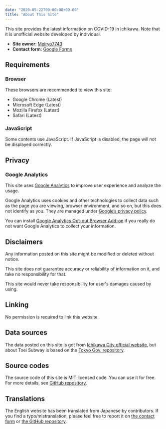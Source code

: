 ```yaml
---
date: "2020-05-22T00:00:00+09:00"
title: "About This Site"
---
```


This site provides the latest information on COVID-19 in Ichikawa. Note that it is unofficial website developed by individual.

- **Site owner**: [Meiryo7743](https://meiryo7743.net/en/)
- **Contact form**: [Google Forms](https://forms.gle/A1a849XahuB9w7CH6)

## Requirements

### Browser

These browsers are recommended to view this site:

- Google Chrome (Latest)
- Microsoft Edge (Latest)
- Mozilla Firefox (Latest)
- Safari (Latest)

### JavaScript

Some contents use JavaScript. If JavaScript is disabled, the page will not be displayed correctly.

## Privacy

### Google Analytics

This site uses [Google Analytics](https://marketingplatform.google.com/about/analytics/terms/us/) to improve user experience and analyze the usage.

Google Analytics uses cookies and other technologies to collect data such as the page you are viewing, browser environment, and so on, but this does not identify as you. They are managed under [Google’s privacy policy](https://policies.google.com/privacy?hl=en).

You can install [Google Analytics Opt-out Browser Add-on](https://tools.google.com/dlpage/gaoptout?hl=en) if you really do not want Google Analytics to collect your information.

## Disclaimers

Any information posted on this site might be modified or deleted without notice.

This site does not guarantee accuracy or reliability of information on it, and take no responsibility for that.

This site would never take responsibility for user's damages caused by using.

## Linking

No permission is required to link this website.

## Data sources

The data posted on this site is got from [Ichikawa City official website](https://www.city.ichikawa.lg.jp), but about Toei Subway is based on the [Tokyo Gov. repository](https://github.com/tokyo-metropolitan-gov/covid19/).

## Source codes

The source code of this site is MIT licensed code. You can use it for free. For more details, see [GitHub repository](https://github.com/Meiryo7743/covid-19-ichikawa/).

## Translations

The English website has been translated from Japanese by contributors. If you find a typo/mistranslation, please feel free to report it on [the contact form](https://forms.gle/A1a849XahuB9w7CH6) or [the GitHub repository](https://github.com/Meiryo7743/covid-19-ichikawa/issues).
